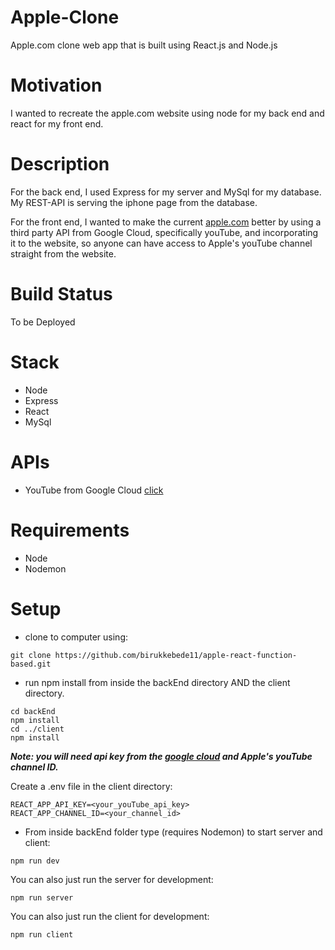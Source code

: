 # Apple-Clone 

Apple.com clone web app that is built using React.js and Node.js 

# Motivation

I wanted to recreate the apple.com website using node for my back end and react for my front end. 

# Description

For the back end, I used Express for my server and MySql for my database. My REST-API is serving the iphone page from the database.

For the front end, I wanted to make the current [apple.com](https://www.apple.com/) better by using a third party API from Google Cloud, specifically youTube, and incorporating it to the website, so anyone can have access to Apple's youTube channel straight from the website. 

# Build Status

To be Deployed

# Stack

- Node
- Express
- React
- MySql

# APIs

- YouTube from Google Cloud [click](https://console.cloud.google.com/apis/)

# Requirements

- Node
- Nodemon

# Setup

- clone to computer using:

```
git clone https://github.com/birukkebede11/apple-react-function-based.git
```

- run npm install from inside the backEnd directory AND the client directory.

```
cd backEnd
npm install
cd ../client
npm install
```

**_Note: you will need api key from the [google cloud](https://console.cloud.google.com/apis/) and Apple's youTube channel ID._**

Create a .env file in the client directory:

```
REACT_APP_API_KEY=<your_youTube_api_key>
REACT_APP_CHANNEL_ID=<your_channel_id>
```

- From inside backEnd folder type (requires Nodemon) to start server and client:

```
npm run dev
```

You can also just run the server for development:

```
npm run server
```

You can also just run the client for development:

```
npm run client
```
